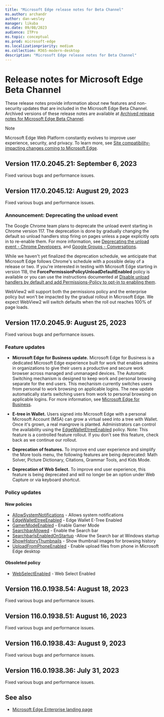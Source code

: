 ```yaml
---
title: "Microsoft Edge release notes for Beta Channel"
ms.author: archandr
author: dan-wesley
manager: likuba
ms.date: 09/08/2023
audience: ITPro
ms.topic: conceptual
ms.prod: microsoft-edge
ms.localizationpriority: medium
ms.collection: M365-modern-desktop
description: "Microsoft Edge release notes for Beta Channel"
---
```


# Release notes for Microsoft Edge Beta Channel

These release notes provide information about new features and non-security updates that are included in the Microsoft Edge Beta Channel. Archived versions of these release notes are available at [Archived release notes for Microsoft Edge Beta Channel](./microsoft-edge-relnote-archive-beta-channel.md).

> [!NOTE]
> Microsoft Edge Web Platform constantly evolves to improve user experience, security, and privacy. To learn more, see [Site compatibility-impacting changes coming to Microsoft Edge](/microsoft-edge/web-platform/site-impacting-changes).

## Version 117.0.2045.21: September 6, 2023

Fixed various bugs and performance issues.

## Version 117.0.2045.12: August 29, 2023

Fixed various bugs and performance issues.

### Announcement: Deprecating the unload event

The Google Chrome team plans to deprecate the unload event starting in Chrome version 117. The deprecation is done by gradually changing the default so unload handlers stop firing on pages unless a page explicitly opts in to re-enable them. For more information, see [Deprecating the unload event - Chrome Developers](https://developer.chrome.com/blog/deprecating-unload/), and [Google Groups - Conversations](https://groups.google.com/a/chromium.org/g/blink-dev/c/dvusqw9-IhI/m/SBkm_u1RAQAJ).

While we haven't yet finalized the deprecation schedule, we anticipate that Microsoft Edge  follows Chrome's schedule with a possible delay of a release or two. If you're interested in testing with Microsoft Edge starting in version 118, the **ForcePermissionPolicyUnloadDefaultEnabled** policy is available or you can use the instructions documented at [Disable unload handlers by default and add Permissions-Policy to opt-in to enabling them](https://github.com/fergald/docs/blob/master/explainers/permissions-policy-deprecate-unload.md#disable-unload-handlers-by-default-and-add-permissions-policy-to-opt-in-to-enabling-them).

WebView2 will support both the permissions policy and the enterprise policy but won't be impacted by the gradual rollout in Microsoft Edge. We expect WebView2 will switch defaults when the roll out reaches 100% of page loads.

## Version 117.0.2045.9: August 25, 2023

Fixed various bugs and performance issues.

### Feature updates

- **Microsoft Edge for Business update.** Microsoft Edge for Business is a dedicated Microsoft Edge experience built for work that enables admins in organizations to give their users a productive and secure work browser across managed and unmanaged devices.  The Automatic Switching mechanism is designed to keep work and personal browsing separate for the end users. This mechanism currently switches users from personal to work browsing on applicable logins. The new update automatically starts switching users from work to personal browsing on applicable logins. For more information, see [Microsoft Edge for Business](/deployedge/microsoft-edge-for-business).

- **E-tree in Wallet.** Users signed into Microsoft Edge with a personal Microsoft Account (MSA) can grow a virtual seed into a tree with Wallet.  Once it's grown, a real mangrove is planted.  Administrators can control the availability using the [EdgeWalletEtreeEnabled](/deployedge/microsoft-edge-policies#edge-wallet-e-tree-enabled) policy. Note: This feature is a controlled feature rollout. If you don't see this feature, check back as we continue our rollout.

- **Deprecation of features.** To improve end user experience and simplify the More tools menu, the following features are being deprecated: Math Solver, Picture Dictionary, Citations, Grammar Tools, and Kids Mode.

- **Deprecation of Web Select.** To improve end user experience, this feature is being deprecated and will no longer be  an option under Web Capture or via keyboard shortcut. 

### Policy updates

#### New policies

- [AllowSystemNotifications](/deployedge/microsoft-edge-policies#allowsystemnotifications) - Allows system notifications
- [EdgeWalletEtreeEnabled](/deployedge/microsoft-edge-policies#edgewalletetreeenabled) - Edge Wallet E-Tree Enabled
- [GamerModeEnabled](/deployedge/microsoft-edge-policies#gamermodeenabled) - Enable Gamer Mode
- [SearchbarAllowed](/deployedge/microsoft-edge-policies#searchbarallowed) - Enable the Search bar
- [SearchbarIsEnabledOnStartup](/deployedge/microsoft-edge-policies#searchbarisenabledonstartup) -Allow the Search bar at Windows startup
- [ShowHistoryThumbnails](/deployedge/microsoft-edge-policies#showhistorythumbnails) - Show thumbnail images for browsing history
- [UploadFromPhoneEnabled](/deployedge/microsoft-edge-policies#uploadfromphoneenabled) - Enable upload files from phone in Microsoft Edge desktop

#### Obsoleted policy

- [WebSelectEnabled](/deployedge/microsoft-edge-policies#webselectenabled) - Web Select Enabled

## Version 116.0.1938.54: August 18, 2023

Fixed various bugs and performance issues.

## Version 116.0.1938.51: August 16, 2023

Fixed various bugs and performance issues.

## Version 116.0.1938.43: August 9, 2023

Fixed various bugs and performance issues.

## Version 116.0.1938.36: July 31, 2023

Fixed various bugs and performance issues.
<!-- Version 116.0.1938.29: July 24, 2023 to Version 115.0.1901.9: June 15, 2023 -->
<!-- from Version 115.0.1901.7: June 13, 2023 to Version 114.0.1823.18: May 15, 2023 -->
<!-- Version 114.0.1823.11: May 9, 2023 to Version 113.0.1774.15: April 18, 2023 -->
<!-- Version 113.0.1774.9: April 12, 2023 to Version 112.0.1722.15: March 21, 2023 -->
<!-- from Version 112.0.1722.11: March 17, 2023 to Version 111.0.1661.22: February 24, 2023 -->
<!-- from Version 111.0.1661.15: February 16, 2023 to Version 110.0.1587.22: January 24, 2023 -->
<!--- from Version 110.0.1587.17: January 20, 2023 to Version 109.0.1518.23: December 14, 2022 -->
<!--- from Version 109.0.1518.14: December 7, 2022 to Version 108.0.1462.20: November 14, 2022 -->
<!--- from Version 108.0.1462.15: November 10, 2022 to Version 107.0.1418.13: October 18, 2022 -->
<!--- from Version 107.0.1418.8: October 13, 2022 to Version 106.0.1370.17: September 16, 2022 -->
<!-- from Version 106.0.1370.15: September 15, 2022 to Version Version 105.0.1343.10: August 19, 2022 ---->
<!--- from Version 105.0.1343.7: August 16, 2022 to Version 104.0.1293.21: July 14 ---->
<!--- from Version 104.0.1293.14: July 7 to Version 103.0.1264.17: June 6 ---->
<!--- from Version 103.0.1264.13: June 2 to Version 102.0.1245.12: May 13 ---->
<!--- from Version 102.0.1245.7: May 10 to Version 101.0.1210.14: April 12 ---->
<!--- from Version 101.0.1210.10: April 8 to Version 100.0.1185.12: March 18 --->
<!--- from Version 100.0.1185.10: March 17 to Version 99.0.1150.16: February 14 --->
<!--- From Version 99.0.1150.11: February 9 to Version 98.0.1108.27: January 19 --->
<!-- archive from Version 98.0.1108.23: January 14 to Version 97.0.1072.28: December 8 -->
<!--- Version 97.0.1072.21: December 1 to Version 96.0.1054.13: November 5  --->
<!--- archive from Version 96.0.1054.8: November 1 to Version 95.0.1020.14: October 5  --->
<!-- archive from version 95.0.1020.9: September 28 to version 94.0.992.14: September 7 -->
<!-- archive from Version 94.0.992.9: September 2 to Version 92.0.902.40: July 6 -->
<!--Archive from Version 92.0.902.22: June 21 to Version 89.0.774.23: February 8  -->
<!-- Archive from Version 87.0.664.18: October 26 to to version 89.0.774.18: February 3 --->
<!-- Archive from Version 87.0.664.12: October 20 to version 86.0.622.15: September 14 -->
<!--- Archived to version 86.0.622.11: September 9 ---->
<!--- Archived to version 85.0.564.18: July 28 ---->

## See also

- [Microsoft Edge Enterprise landing page](https://aka.ms/EdgeEnterprise)
